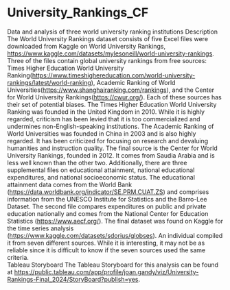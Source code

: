 # University_Rankings_CF
Data and analysis of three world university ranking institutions
Description
The World University Rankings dataset consists of five Excel files were downloaded from Kaggle on World University Rankings, https://www.kaggle.com/datasets/mylesoneill/world-university-rankings. Three of the files contain global university rankings from free sources: Times Higher Education World University Ranking(https://www.timeshighereducation.com/world-university-rankings/latest/world-ranking), Academic Ranking of World Universities(https://www.shanghairanking.com/rankings), and the Center for World University Rankings(https://cwur.org/). Each of these sources has their set of potential biases.
The Times Higher Education World University Ranking was founded in the United Kingdom in 2010. While it is highly regarded, criticism has been levied that it is too commercialized and undermines non-English-speaking institutions.
The Academic Ranking of World Universities was founded in China in 2003 and is also highly regarded. It has been criticized for focusing on research and devaluing humanities and instruction quality.
The final source is the Center for World University Rankings, founded in 2012. It comes from Saudia Arabia and is less well known than the other two.
Additionally, there are three supplemental files on educational attainment, national educational expenditures, and national socioeconomic status. The educational attainment data comes from the World Bank (https://data.worldbank.org/indicator/SE.PRM.CUAT.ZS) and comprises information from the UNESCO Institute for Statistics and the Barro-Lee Dataset. The second file compares expenditures on public and private education nationally and comes from the National Center for Education Statistics (https://www.aecf.org/). The final dataset was found on Kaggle for the time series analysis (https://www.kaggle.com/datasets/sdorius/globses). An individual compiled it from seven different sources. While it is interesting, it may not be as reliable since it is difficult to know if the seven sources used the same criteria.  
Tableau Storyboard
The Tableau Storyboard for this analysis can be found at https://public.tableau.com/app/profile/joan.gandy/viz/University-Rankings-Final_2024/StoryBoard?publish=yes.
